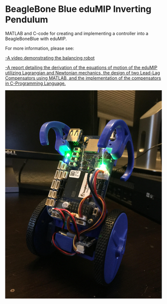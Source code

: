 # BeagleBone Blue eduMIP Inverting Pendulum

MATLAB and C-code for creating and implementing a controller into a BeagleBoneBlue with eduMIP.

For more information, please see:

[-A video demonstrating the balancing robot](https://www.youtube.com/watch?v=53ShETFpYco)

[-A report detailing the derivation of the equations of motion of the eduMIP utilizing Lagrangian and Newtonian mechanics, the design of two Lead-Lag Compensators using MATLAB, and the implementation of the compensators in C-Programming Language.](./eduMIP.pdf)

![photo](./edumip.jpg)

